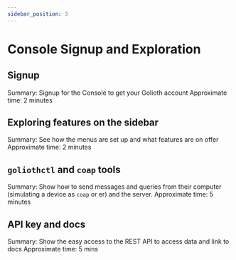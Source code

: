 ```yaml
---
sidebar_position: 3
---
```


# Console Signup and Exploration

## Signup 

Summary: Signup for the Console to get your Golioth account
Approximate time: 2 minutes


## Exploring features on the sidebar 
Summary: See how the menus are set up and what features are on offer
Approximate time: 2 minutes

## `goliothctl` and `coap` tools 
Summary: Show how to send messages and queries from their computer (simulating a device as `coap` or er) and the server.
Approximate time: 5 minutes

## API key and docs

Summary: Show the easy access to the REST API to access data and link to docs 
Approximate time: 5 mins